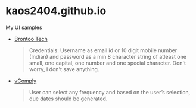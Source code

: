 # kaos2404.github.io
My UI samples

- [Brontoo Tech](https://kaos2404.github.io/brontoo/)
    >Credentials: Username as email id or 10 digit mobile number (Indian) and password as a min 8 character string of atleast one small, one capital, one number and one special character. Don't worry, I don't save anything.

- [vComply](https://kaos2404.github.io/vcomply/)
    >User can select any frequency and based on the user’s selection, due dates should be generated.
